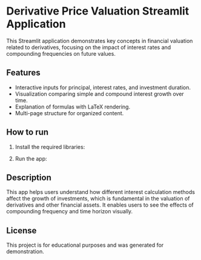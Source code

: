 
# Derivative Price Valuation Streamlit Application

This Streamlit application demonstrates key concepts in financial valuation related to derivatives, focusing on the impact of interest rates and compounding frequencies on future values.

## Features
- Interactive inputs for principal, interest rates, and investment duration.
- Visualization comparing simple and compound interest growth over time.
- Explanation of formulas with LaTeX rendering.
- Multi-page structure for organized content.

## How to run
1. Install the required libraries:

2. Run the app:

## Description
This app helps users understand how different interest calculation methods affect the growth of investments, which is fundamental in the valuation of derivatives and other financial assets. It enables users to see the effects of compounding frequency and time horizon visually.

## License
This project is for educational purposes and was generated for demonstration.
